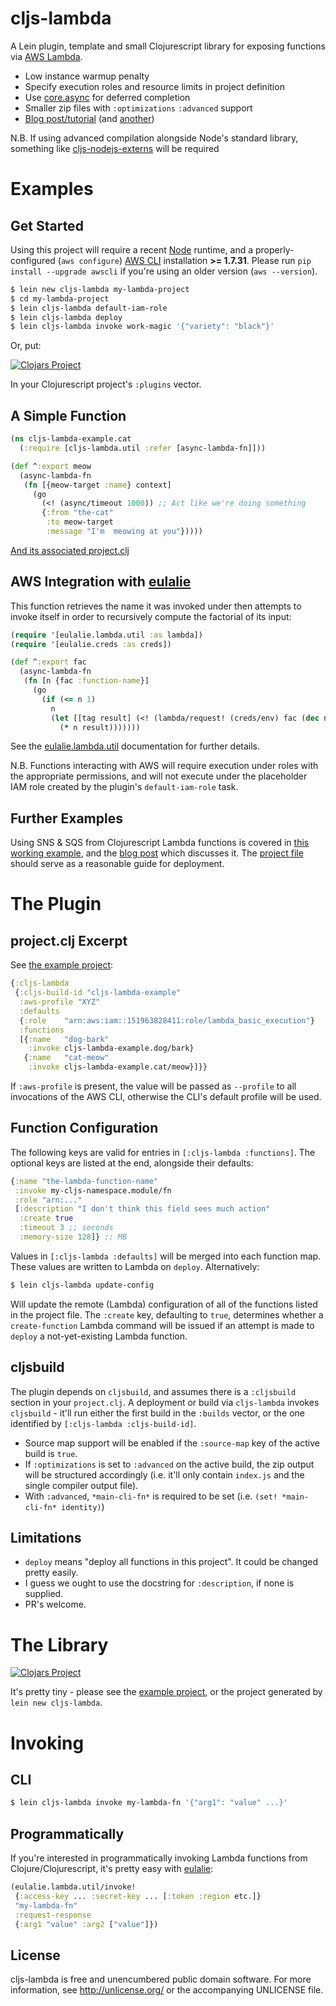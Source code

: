 # cljs-lambda

A Lein plugin, template and small Clojurescript library for exposing functions
via [AWS Lambda](http://aws.amazon.com/documentation/lambda/).

 - Low instance warmup penalty
 - Specify execution roles and resource limits in project definition
 - Use [core.async](https://github.com/clojure/core.async) for deferred completion
 - Smaller zip files with `:optimizations` `:advanced` support
 - [Blog post/tutorial](https://nervous.io/clojure/clojurescript/aws/lambda/node/lein/2015/07/05/lambda/) (and [another](https://nervous.io/clojure/clojurescript/node/aws/2015/08/09/chemtrails/))

N.B. If using advanced compilation alongside Node's standard library,
something like
[cljs-nodejs-externs](https://github.com/nervous-systems/cljs-nodejs-externs)
will be required

# Examples

## Get Started

Using this project will require a recent [Node](https://nodejs.org/) runtime,
and a properly-configured (`aws configure`) [AWS
CLI](https://github.com/aws/aws-cli) installation **>= 1.7.31**.  Please run
`pip install --upgrade awscli` if you're using an older version (`aws
--version`).

```sh
$ lein new cljs-lambda my-lambda-project
$ cd my-lambda-project
$ lein cljs-lambda default-iam-role
$ lein cljs-lambda deploy
$ lein cljs-lambda invoke work-magic '{"variety": "black"}'
```
Or, put:

[![Clojars
Project](http://clojars.org/io.nervous/lein-cljs-lambda/latest-version.svg)](http://clojars.org/io.nervous/lein-cljs-lambda)

In your Clojurescript project's `:plugins` vector.


## A Simple Function

```clojure
(ns cljs-lambda-example.cat
  (:require [cljs-lambda.util :refer [async-lambda-fn]]))

(def ^:export meow
  (async-lambda-fn
   (fn [{meow-target :name} context]
     (go
       (<! (async/timeout 1000)) ;; Act like we're doing something
       {:from "the-cat"
        :to meow-target
        :message "I'm  meowing at you"}))))
```

[And its associated project.clj](https://github.com/nervous-systems/cljs-lambda/blob/master/example/project.clj)

## AWS Integration with [eulalie](https://github.com/nervous-systems/eulalie)

This function retrieves the name it was invoked under then attempts to invoke
itself in order to recursively compute the factorial of its input:

```clojure
(require '[eulalie.lambda.util :as lambda])
(require '[eulalie.creds :as creds])

(def ^:export fac
  (async-lambda-fn
   (fn [n {fac :function-name}]
     (go
       (if (<= n 1)
         n
         (let [[tag result] (<! (lambda/request! (creds/env) fac (dec n)))]
           (* n result)))))))
```

See the
[eulalie.lambda.util](https://github.com/nervous-systems/eulalie/wiki/eulalie.lambda.util)
documentation for further details.

N.B. Functions interacting with AWS will require execution under roles with the
appropriate permissions, and will not execute under the placeholder IAM role
created by the plugin's `default-iam-role` task.

## Further Examples

Using SNS & SQS from Clojurescript Lambda functions is covered in [this working
example](https://github.com/nervous-systems/chemtrack-example/blob/master/lambda/chemtrack/lambda.cljs),
and the [blog
post](https://nervous.io/clojure/clojurescript/node/aws/2015/08/09/chemtrails/)
which discusses it.  The [project file](
https://github.com/nervous-systems/chemtrack-example/blob/master/project.clj)
should serve as a reasonable guide for deployment.

# The Plugin

## project.clj Excerpt
See [the example project](https://github.com/nervous-systems/cljs-lambda/blob/master/example/project.clj):

```clojure
{:cljs-lambda
 {:cljs-build-id "cljs-lambda-example"
  :aws-profile "XYZ"
  :defaults
  {:role    "arn:aws:iam::151963828411:role/lambda_basic_execution"}
  :functions
  [{:name   "dog-bark"
    :invoke cljs-lambda-example.dog/bark}
   {:name   "cat-meow"
    :invoke cljs-lambda-example.cat/meow}]}}
```

If `:aws-profile` is present, the value will be passed as `--profile` to all invocations of the AWS CLI, otherwise the CLI's default profile will be used.

## Function Configuration

The following keys are valid for entries in `[:cljs-lambda :functions]`.  The optional keys are listed at the end, alongside their defaults:

```clojure
{:name "the-lambda-function-name"
 :invoke my-cljs-namespace.module/fn
 :role "arn:..."
 [:description "I don't think this field sees much action"
  :create true
  :timeout 3 ;; seconds
  :memory-size 128]} ;; MB
```

Values in `[:cljs-lambda :defaults]` will be merged into each function map.  These values are written to Lambda on  `deploy`.  Alternatively:

```sh
$ lein cljs-lambda update-config
```

Will update the remote (Lambda) configuration of all of the functions listed in the project file.  The `:create` key, defaulting to `true`, determines whether a `create-function` Lambda command will be issued if an attempt is made to `deploy` a not-yet-existing Lambda function.

## cljsbuild

The plugin depends on `cljsbuild`, and assumes there is a `:cljsbuild` section
in your `project.clj`.  A deployment or build via `cljs-lambda` invokes
`cljsbuild` - it'll run either the first build in the `:builds` vector, or the
one identified by `[:cljs-lambda :cljs-build-id]`.

 - Source map support will be enabled if the `:source-map` key of the active build
is `true`.
 - If `:optimizations` is set to `:advanced` on the active build, the zip output will be structured accordingly (i.e. it'll only contain `index.js` and the single compiler output file).
 - With `:advanced`, `*main-cli-fn*` is required to be set (i.e. `(set! *main-cli-fn* identity)`)

## Limitations

 - `deploy` means "deploy all functions in this project".  It could be changed pretty easily.
 - I guess we ought to use the docstring for `:description`, if none is supplied.
 - PR's welcome.

# The Library

[![Clojars Project](http://clojars.org/io.nervous/cljs-lambda/latest-version.svg)](http://clojars.org/io.nervous/cljs-lambda)

It's pretty tiny - please see the [example project](https://github.com/nervous-systems/cljs-lambda/tree/master/example/src/cljs_lambda_example), or the project generated by `lein new cljs-lambda`.

# Invoking

## CLI

```sh
$ lein cljs-lambda invoke my-lambda-fn '{"arg1": "value" ...}'
```

## Programmatically

If you're interested in programmatically invoking Lambda functions from Clojure/Clojurescript, it's pretty easy with [eulalie](https://github.com/nervous-systems/eulalie):

```clojure
(eulalie.lambda.util/invoke!
 {:access-key ... :secret-key ... [:token :region etc.]}
 "my-lambda-fn"
 :request-response
 {:arg1 "value" :arg2 ["value"]})
```

## License

cljs-lambda is free and unencumbered public domain software. For more
information, see http://unlicense.org/ or the accompanying UNLICENSE
file.
